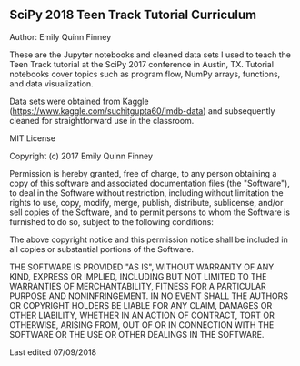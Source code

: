 ## SciPy 2018 Teen Track Tutorial Curriculum
Author: Emily Quinn Finney

These are the Jupyter notebooks and cleaned data sets I used to teach the 
Teen Track tutorial at the SciPy 2017 conference in Austin, TX. Tutorial 
notebooks cover topics such as program flow, NumPy arrays, functions, and data 
visualization.

Data sets were obtained from Kaggle 
(https://www.kaggle.com/suchitgupta60/imdb-data) and subsequently cleaned for 
straightforward use in the classroom.



MIT License

Copyright (c) 2017 Emily Quinn Finney

Permission is hereby granted, free of charge, to any person obtaining a copy
of this software and associated documentation files (the "Software"), to deal
in the Software without restriction, including without limitation the rights
to use, copy, modify, merge, publish, distribute, sublicense, and/or sell
copies of the Software, and to permit persons to whom the Software is
furnished to do so, subject to the following conditions:

The above copyright notice and this permission notice shall be included in all
copies or substantial portions of the Software.

THE SOFTWARE IS PROVIDED "AS IS", WITHOUT WARRANTY OF ANY KIND, EXPRESS OR
IMPLIED, INCLUDING BUT NOT LIMITED TO THE WARRANTIES OF MERCHANTABILITY,
FITNESS FOR A PARTICULAR PURPOSE AND NONINFRINGEMENT. IN NO EVENT SHALL THE
AUTHORS OR COPYRIGHT HOLDERS BE LIABLE FOR ANY CLAIM, DAMAGES OR OTHER
LIABILITY, WHETHER IN AN ACTION OF CONTRACT, TORT OR OTHERWISE, ARISING FROM,
OUT OF OR IN CONNECTION WITH THE SOFTWARE OR THE USE OR OTHER DEALINGS IN THE
SOFTWARE.

Last edited 07/09/2018
